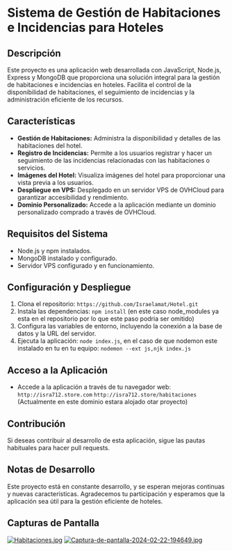# Sistema de Gestión de Habitaciones e Incidencias para Hoteles

## Descripción
Este proyecto es una aplicación web desarrollada con JavaScript, Node.js, Express y MongoDB que proporciona una solución integral para la gestión de habitaciones e incidencias en hoteles. Facilita el control de la disponibilidad de habitaciones, el seguimiento de incidencias y la administración eficiente de los recursos.

## Características

- **Gestión de Habitaciones:** Administra la disponibilidad y detalles de las habitaciones del hotel.
- **Registro de Incidencias:** Permite a los usuarios registrar y hacer un seguimiento de las incidencias relacionadas con las habitaciones o servicios.
- **Imágenes del Hotel:** Visualiza imágenes del hotel para proporcionar una vista previa a los usuarios.
- **Despliegue en VPS:** Desplegado en un servidor VPS de OVHCloud para garantizar accesibilidad y rendimiento.
- **Dominio Personalizado:** Accede a la aplicación mediante un dominio personalizado comprado a través de OVHCloud.

## Requisitos del Sistema

- Node.js y npm instalados.
- MongoDB instalado y configurado.
- Servidor VPS configurado y en funcionamiento.

## Configuración y Despliegue

1. Clona el repositorio: `https://github.com/Israelamat/Hotel.git`
2. Instala las dependencias: `npm install` (en este caso node_modules ya esta en el repositorio por lo que este paso podria ser omitido)
3. Configura las variables de entorno, incluyendo la conexión a la base de datos y la URL del servidor.
4. Ejecuta la aplicación: `node index.js`, en el caso de que nodemon este instalado en tu en tu equipo: `nodemon --ext js,njk index.js `

## Acceso a la Aplicación

- Accede a la aplicación a través de tu navegador web: `http://isra712.store.com` `http://isra712.store/habitaciones` (Actualmente en este dominio estara alojado otar proyecto) 

## Contribución

Si deseas contribuir al desarrollo de esta aplicación, sigue las pautas habituales para hacer pull requests.

## Notas de Desarrollo

Este proyecto está en constante desarrollo, y se esperan mejoras continuas y nuevas características. Agradecemos tu participación y esperamos que la aplicación sea útil para la gestión eficiente de hoteles.

## Capturas de Pantalla
[![Habitaciones.jpg](https://i.postimg.cc/vZp3Kpcw/Habitaciones.jpg)](https://postimg.cc/bZ9xDVxm)
[![Captura-de-pantalla-2024-02-22-194649.jpg](https://i.postimg.cc/D0J99RqV/Captura-de-pantalla-2024-02-22-194649.jpg)](https://postimg.cc/jnT3Nggv)
